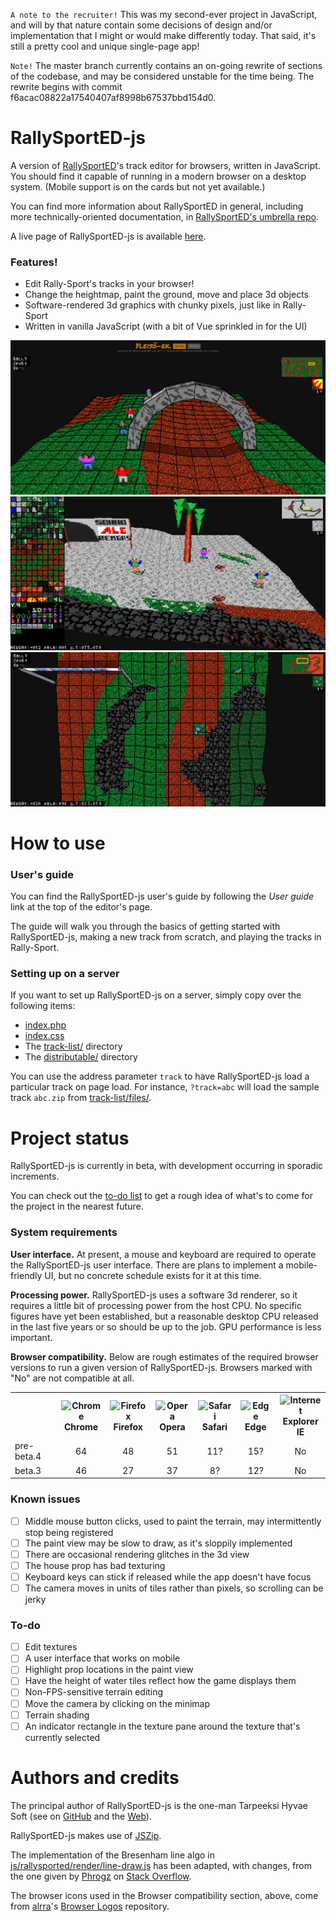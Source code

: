 `A note to the recruiter!` This was my second-ever project in JavaScript, and will by that nature contain some decisions of design and/or implementation that I might or would make differently today. That said, it's still a pretty cool and unique single-page app!

`Note!` The master branch currently contains an on-going rewrite of sections of the codebase, and may be considered unstable for the time being. The rewrite begins with commit f6acac08822a17540407af8998b67537bbd154d0.

# RallySportED-js
A version of [RallySportED](../../../rallysported)'s track editor for browsers, written in JavaScript. You should find it capable of running in a modern browser on a desktop system. (Mobile support is on the cards but not yet available.)

You can find more information about RallySportED in general, including more technically-oriented documentation, in [RallySportED's umbrella repo](../../../rallysported).

A live page of RallySportED-js is available [here](http://tarpeeksihyvaesoft.com/rallysported/).

### Features!
- Edit Rally-Sport's tracks in your browser!
- Change the heightmap, paint the ground, move and place 3d objects
- Software-rendered 3d graphics with chunky pixels, just like in Rally-Sport
- Written in vanilla JavaScript (with a bit of Vue sprinkled in for the UI)

![](images/screenshots/beta.3/yleisoek.png)
![](images/screenshots/beta.3/lumitaso.png)
![](images/screenshots/beta.3/hakkuu-yla.png)

# How to use
### User's guide
You can find the RallySportED-js  user's guide by following the _User guide_ link at the top of the editor's page.

The guide will walk you through the basics of getting started with RallySportED-js, making a new track from scratch, and playing the tracks in Rally-Sport. 

### Setting up on a server
If you want to set up RallySportED-js on a server, simply copy over the following items:
- [index.php](index.php)
- [index.css](index.css)
- The [track-list/](track-list/) directory
- The [distributable/](distributable/) directory

You can use the address parameter `track` to have RallySportED-js load a particular track on page load. For instance, `?track=abc` will load the sample track `abc.zip` from [track-list/files/](track-list/files/).

# Project status
RallySportED-js is currently in beta, with development occurring in sporadic increments.

You can check out the [to-do list](#to-do) to get a rough idea of what's to come for the project in the nearest future.

### System requirements
**User interface.** At present, a mouse and keyboard are required to operate the RallySportED-js user interface. There are plans to implement a mobile-friendly UI, but no concrete schedule exists for it at this time.

**Processing power.** RallySportED-js uses a software 3d renderer, so it requires a little bit of processing power from the host CPU. No specific figures have yet been established, but a reasonable desktop CPU released in the last five years or so should be up to the job. GPU performance is less important.

**Browser compatibility.** Below are rough estimates of the required browser versions to run a given version of RallySportED-js. Browsers marked with "No" are not compatible at all.

<table>
    <tr>
        <th align="left" width="110"></th>
        <th align="center" width="90">
            <img alt="Chrome" src="https://raw.githubusercontent.com/alrra/browser-logos/master/src/chrome/chrome_24x24.png">
            <br>Chrome
        </th>
        <th align="center" width="90">
            <img alt="Firefox" src="https://raw.githubusercontent.com/alrra/browser-logos/master/src/firefox/firefox_24x24.png">
            <br>Firefox
        </th>
        <th align="center" width="90">
            <img alt="Opera" src="https://raw.githubusercontent.com/alrra/browser-logos/master/src/opera/opera_24x24.png">
            <br>Opera
        </th>
        <th align="center" width="90">
            <img alt="Safari" src="https://raw.githubusercontent.com/alrra/browser-logos/master/src/safari/safari_24x24.png">
            <br>Safari
        </th>
        <th align="center" width="90">
            <img alt="Edge" src="https://raw.githubusercontent.com/alrra/browser-logos/master/src/edge/edge_24x24.png">
            <br>Edge
        </th>
        <th align="center" width="90">
            <img title="Internet Explorer" alt="Internet Explorer" src="https://raw.githubusercontent.com/alrra/browser-logos/master/src/archive/internet-explorer_6/internet-explorer_6_24x24.png">
            <br>IE
        </th>
    </tr>
    <tr>
        <td align="left">pre-beta.4</td>
        <td align="center">64</td>
        <td align="center">48</td>
        <td align="center">51</td>
        <td align="center">11?</td>
        <td align="center">15?</td>
        <td align="center">No</td>
    </tr>
    <tr>
        <td align="left">beta.3</td>
        <td align="center">46</td>
        <td align="center">27</td>
        <td align="center">37</td>
        <td align="center">8?</td>
        <td align="center">12?</td>
        <td align="center">No</td>
    </tr>
</table>

### Known issues
- [ ] Middle mouse button clicks, used to paint the terrain, may intermittently stop being registered
- [ ] The paint view may be slow to draw, as it's sloppily implemented
- [ ] There are occasional rendering glitches in the 3d view
- [ ] The house prop has bad texturing
- [ ] Keyboard keys can stick if released while the app doesn't have focus
- [ ] The camera moves in units of tiles rather than pixels, so scrolling can be jerky

### To-do
- [ ] Edit textures
- [ ] A user interface that works on mobile
- [ ] Highlight prop locations in the paint view
- [ ] Have the height of water tiles reflect how the game displays them
- [ ] Non-FPS-sensitive terrain editing
- [ ] Move the camera by clicking on the minimap
- [ ] Terrain shading
- [ ] An indicator rectangle in the texture pane around the texture that's currently selected

# Authors and credits
The principal author of RallySportED-js is the one-man Tarpeeksi Hyvae Soft (see on [GitHub](https://github.com/leikareipa) and the [Web](http://www.tarpeeksihyvaesoft.com)).

RallySportED-js makes use of [JSZip](https://stuk.github.io/jszip/).

The implementation of the Bresenham line algo in [js/rallysported/render/line-draw.js](js/rallysported/render/line-draw.js) has been adapted, with changes, from the one given by [Phrogz](https://stackoverflow.com/users/405017/phrogz) on [Stack Overflow](https://stackoverflow.com/a/4672319).

The browser icons used in the Browser compatibility section, above, come from [alrra](https://github.com/alrra)'s [Browser Logos](https://github.com/alrra/browser-logos) repository.
